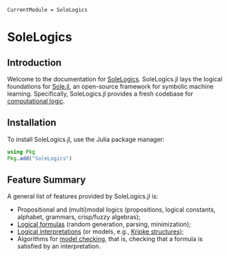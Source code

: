 ```@meta
CurrentModule = SoleLogics
```

# SoleLogics

## Introduction

Welcome to the documentation for [SoleLogics](https://github.com/aclai-lab/SoleLogics.jl). SoleLogics.jl lays the logical foundations for [Sole.jl](https://github.com/aclai-lab/Sole.jl), an open-source framework for symbolic machine learning. Specifically, SoleLogics.jl provides a fresh codebase for [computational logic](https://en.wikipedia.org/wiki/Computational_logic).


## Installation

To install SoleLogics.jl, use the Julia package manager:
```julia
using Pkg
Pkg.add("SoleLogics")
```

## Feature Summary

A general list of features provided by SoleLogics.jl is:

- Propositional and (multi)modal logics (propositions, logical constants, alphabet, grammars, crisp/fuzzy algebras);
- [Logical formulas](https://en.wikipedia.org/wiki/Well-formed_formula) (random generation, parsing, minimization);
- [Logical interpretations](https://en.wikipedia.org/wiki/Interpretation_(logic)) (or models, e.g., [Kripke structures](https://en.wikipedia.org/wiki/Kripke_structure_(model_checking)));
- Algorithms for [model checking](https://en.wikipedia.org/wiki/Model_checking), that is, checking that a formula is satisfied by an interpretation.

